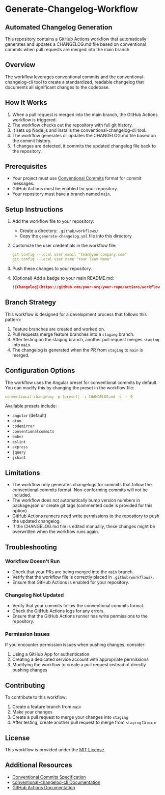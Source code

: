 # Generate-Changelog-Workflow

## Automated Changelog Generation

This repository contains a GitHub Actions workflow that automatically generates and updates a CHANGELOG.md file based on conventional commits when pull requests are merged into the main branch.

## Overview

The workflow leverages conventional commits and the conventional-changelog-cli tool to create a standardized, readable changelog that documents all significant changes to the codebase.

## How It Works

1. When a pull request is merged into the main branch, the GitHub Actions workflow is triggered.
2. The workflow checks out the repository with full git history.
3. It sets up Node.js and installs the conventional-changelog-cli tool.
4. The workflow generates or updates the CHANGELOG.md file based on the commit history.
5. If changes are detected, it commits the updated changelog file back to the repository.

## Prerequisites

- Your project must use [Conventional Commits](https://www.conventionalcommits.org/) format for commit messages.
- GitHub Actions must be enabled for your repository.
- Your repository must have a branch named `main`.

## Setup Instructions

1. Add the workflow file to your repository:
    - Create a directory: `.github/workflows/`
    - Copy the `generate-changelog.yml` file into this directory

2. Customize the user credentials in the workflow file:
   ```yaml
   git config --local user.email "team@yourcompany.com"
   git config --local user.name "Your Team Name"
   ```

3. Push these changes to your repository.

4. (Optional) Add a badge to your main README.md:
   ```markdown
   ![Changelog](https://github.com/your-org/your-repo/actions/workflows/generate-changelog.yml/badge.svg)
   ```

## Branch Strategy

This workflow is designed for a development process that follows this pattern:

1. Feature branches are created and worked on.
2. Pull requests merge feature branches into a `staging` branch.
3. After testing on the staging branch, another pull request merges `staging` into `main`.
4. The changelog is generated when the PR from `staging` to `main` is merged.

## Configuration Options

The workflow uses the Angular preset for conventional commits by default. You can modify this by changing the preset in the workflow file:

```yaml
conventional-changelog -p [preset] -i CHANGELOG.md -s -r 0
```

Available presets include:
- `angular` (default)
- `atom`
- `codemirror`
- `conventionalcommits`
- `ember`
- `eslint`
- `express`
- `jquery`
- `jshint`

## Limitations

- The workflow only generates changelogs for commits that follow the conventional commits format. Non-conforming commits will not be included.
- The workflow does not automatically bump version numbers in package.json or create git tags (commented code is provided for this option).
- GitHub Actions runners need write permissions to the repository to push the updated changelog.
- If the CHANGELOG.md file is edited manually, these changes might be overwritten when the workflow runs again.

## Troubleshooting

### Workflow Doesn't Run

- Check that your PRs are being merged into the `main` branch.
- Verify that the workflow file is correctly placed in `.github/workflows/`.
- Ensure that GitHub Actions is enabled for your repository.

### Changelog Not Updated

- Verify that your commits follow the conventional commits format.
- Check the GitHub Actions logs for any errors.
- Ensure that the GitHub Actions runner has write permissions to the repository.

### Permission Issues

If you encounter permission issues when pushing changes, consider:

1. Using a GitHub App for authentication
2. Creating a dedicated service account with appropriate permissions
3. Modifying the workflow to create a pull request instead of directly pushing changes

## Contributing

To contribute to this workflow:

1. Create a feature branch from `main`
2. Make your changes
3. Create a pull request to merge your changes into `staging`
4. After testing, create another pull request to merge from `staging` to `main`

## License

This workflow is provided under the [MIT License](LICENSE).

## Additional Resources

- [Conventional Commits Specification](https://www.conventionalcommits.org/)
- [conventional-changelog-cli Documentation](https://github.com/conventional-changelog/conventional-changelog/tree/master/packages/conventional-changelog-cli)
- [GitHub Actions Documentation](https://docs.github.com/en/actions)